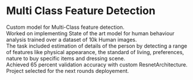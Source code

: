# Multi Class Feature Detection
Custom model for Multi-Class feature detection.<br />
Worked on implementing State of the art model for human behaviour analysis trained over a dataset of 10k Human images.<br />
The task included estimation of details of the person by detecting a range of features like physical appearance, the standard of living, preferences, nature to buy specific items and dressing scene.<br />
Achieved 65 percent validation accuracy with custom ResnetArchitecture.<br />
Project selected for the next rounds deployement.
